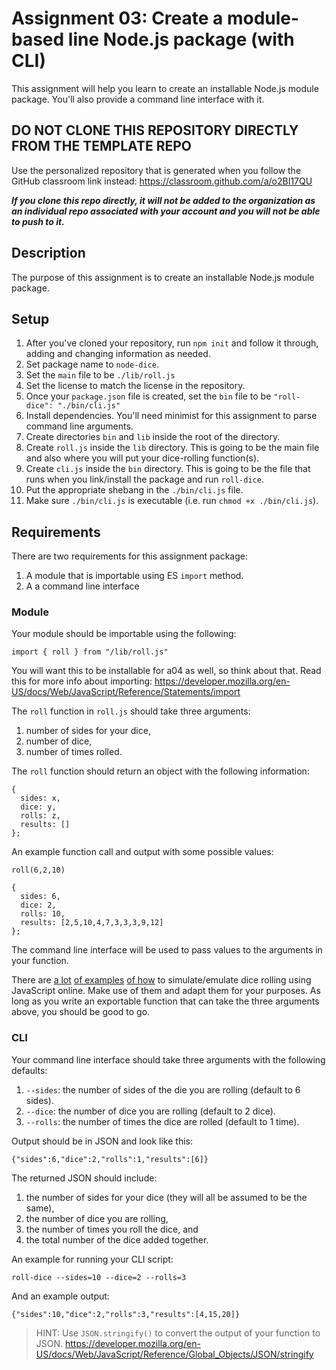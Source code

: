 # Assignment 03: Create a module-based line Node.js package (with CLI)

This assignment will help you learn to create an installable Node.js module package. You'll also provide a command line interface with it. 

## DO NOT CLONE THIS REPOSITORY DIRECTLY FROM THE TEMPLATE REPO

Use the personalized repository that is generated when you follow the GitHub classroom link instead: https://classroom.github.com/a/o2BI17QU

**_If you clone this repo directly, it will not be added to the organization as an individual repo associated with your account and you will not be able to push to it._**

## Description

The purpose of this assignment is to create an installable Node.js module package.

## Setup

1. After you've cloned your repository, run `npm init` and follow it through, adding and changing information as needed. 
2. Set package name to `node-dice`. 
2. Set the `main` file to be `./lib/roll.js`
3. Set the license to match the license in the repository.
4. Once your `package.json` file is created, set the `bin` file to be `"roll-dice": "./bin/cli.js"`
5. Install dependencies. You'll need minimist for this assignment to parse command line arguments.
6. Create directories `bin` and `lib` inside the root of the directory.
7. Create `roll.js` inside the `lib` directory. This is going to be the main file and also where you will put your dice-rolling function(s). 
8. Create `cli.js` inside the `bin` directory. This is going to be the file that runs when you link/install the package and run `roll-dice`.
9. Put the appropriate shebang in the `./bin/cli.js` file. 
10. Make sure `./bin/cli.js` is executable (i.e. run `chmod +x ./bin/cli.js`). 

## Requirements

There are two requirements for this assignment package:

1. A module that is importable using ES `import` method.
2. A a command line interface

### Module

Your module should be importable using the following:

`import { roll } from "/lib/roll.js"`

You will want this to be installable for a04 as well, so think about that. Read this for more info about importing: https://developer.mozilla.org/en-US/docs/Web/JavaScript/Reference/Statements/import

The `roll` function in `roll.js` should take three arguments:

1. number of sides for your dice, 
2. number of dice,
3. number of times rolled. 

The `roll` function should return an object with the following information:

```
{
  sides: x,
  dice: y,
  rolls: z,
  results: []
};
```

An example function call and output with some possible values:

```
roll(6,2,10)
```

```
{
  sides: 6,
  dice: 2,
  rolls: 10,
  results: [2,5,10,4,7,3,3,3,9,12]
};
```

The command line interface will be used to pass values to the arguments in your function.

There are [a lot](https://rocambille.github.io/en/2019/07/30/how-to-roll-a-dice-in-javascript/) [of examples](https://codepen.io/Pyremell/pen/eZGGXX/) [of how](https://www.geeksforgeeks.org/building-a-dice-game-using-javascript/) to simulate/emulate dice rolling using JavaScript online. Make use of them and adapt them for your purposes. As long as you write an exportable function that can take the three arguments above, you should be good to go.

### CLI

Your command line interface should take three arguments with the following defaults:

1. `--sides`: the number of sides of the die you are rolling (default to 6 sides).
2. `--dice`: the number of dice you are rolling (default to 2 dice).
3. `--rolls`: the number of times the dice are rolled (default to 1 time).

Output should be in JSON and look like this: 

```
{"sides":6,"dice":2,"rolls":1,"results":[6]}
```

The returned JSON should include:

1. the number of sides for your dice (they will all be assumed to be the same),
2. the number of dice you are rolling,
3. the number of times you roll the dice, and
4. the total number of the dice added together.

An example for running your CLI script:

```
roll-dice --sides=10 --dice=2 --rolls=3
```

And an example output:
```
{"sides":10,"dice":2,"rolls":3,"results":[4,15,20]}
```

> HINT: Use `JSON.stringify()` to convert the output of your function to JSON. https://developer.mozilla.org/en-US/docs/Web/JavaScript/Reference/Global_Objects/JSON/stringify
